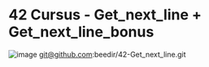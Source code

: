 # 42 Cursus - Get_next_line + Get_next_line_bonus
![image](https://github.com/beedir/42-Get_next_line/assets/126709371/0fd0197c-1834-4f03-93c6-3b6c29b8bae3)
git@github.com:beedir/42-Get_next_line.git
